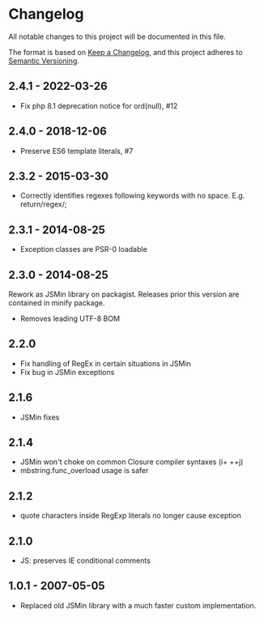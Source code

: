 # Changelog

All notable changes to this project will be documented in this file.

The format is based on [Keep a Changelog](https://keepachangelog.com/en/1.0.0/),
and this project adheres to [Semantic Versioning](https://semver.org/spec/v2.0.0.html).

## 2.4.1 - 2022-03-26

* Fix php 8.1 deprecation notice for ord(null), #12

## 2.4.0 - 2018-12-06

* Preserve ES6 template literals, #7

## 2.3.2 - 2015-03-30

* Correctly identifies regexes following keywords with no space. E.g. return/regex/;

## 2.3.1 - 2014-08-25

* Exception classes are PSR-0 loadable

## 2.3.0 - 2014-08-25

Rework as JSMin library on packagist.
Releases prior this version are contained in minify package.

* Removes leading UTF-8 BOM

## 2.2.0

* Fix handling of RegEx in certain situations in JSMin
* Fix bug in JSMin exceptions

## 2.1.6

* JSMin fixes

## 2.1.4

* JSMin won't choke on common Closure compiler syntaxes (i+ ++j)
* mbstring.func_overload usage is safer

## 2.1.2

* quote characters inside RegExp literals no longer cause exception

## 2.1.0

* JS: preserves IE conditional comments

## 1.0.1 - 2007-05-05

* Replaced old JSMin library with a much faster custom implementation.
